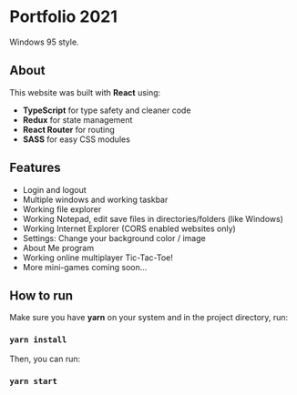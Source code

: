 # Portfolio 2021

Windows 95 style.

## About

This website was built with **React** using:

* **TypeScript** for type safety and cleaner code
* **Redux** for state management
* **React Router** for routing
* **SASS** for easy CSS modules

## Features

* Login and logout
* Multiple windows and working taskbar
* Working file explorer
* Working Notepad, edit save files in directories/folders (like Windows)
* Working Internet Explorer (CORS enabled websites only)
* Settings: Change your background color / image
* About Me program
* Working online multiplayer Tic-Tac-Toe!
* More mini-games coming soon...

## How to run

Make sure you have **yarn** on your system and in the project directory, run:

### `yarn install`

Then, you can run:

### `yarn start`